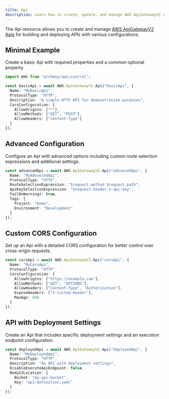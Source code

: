 ```yaml
---
title: Api
description: Learn how to create, update, and manage AWS ApiGatewayV2 Apis using Alchemy Cloud Control.
---
```


The Api resource allows you to create and manage [AWS ApiGatewayV2 Apis](https://docs.aws.amazon.com/apigatewayv2/latest/userguide/) for building and deploying APIs with various configurations.

## Minimal Example

Create a basic Api with required properties and a common optional property.

```ts
import AWS from "alchemy/aws/control";

const basicApi = await AWS.ApiGatewayV2.Api("basicApi", {
  Name: "MyBasicApi",
  ProtocolType: "HTTP",
  Description: "A simple HTTP API for demonstration purposes",
  CorsConfiguration: {
    AllowOrigins: ["*"],
    AllowMethods: ["GET", "POST"],
    AllowHeaders: ["Content-Type"]
  }
});
```

## Advanced Configuration

Configure an Api with advanced options including custom route selection expressions and additional settings.

```ts
const advancedApi = await AWS.ApiGatewayV2.Api("advancedApi", {
  Name: "MyAdvancedApi",
  ProtocolType: "HTTP",
  RouteSelectionExpression: "$request.method $request.path",
  ApiKeySelectionExpression: "$request.header.x-api-key",
  FailOnWarnings: true,
  Tags: {
    Project: "Demo",
    Environment: "Development"
  }
});
```

## Custom CORS Configuration

Set up an Api with a detailed CORS configuration for better control over cross-origin requests.

```ts
const corsApi = await AWS.ApiGatewayV2.Api("corsApi", {
  Name: "MyCorsApi",
  ProtocolType: "HTTP",
  CorsConfiguration: {
    AllowOrigins: ["https://example.com"],
    AllowMethods: ["GET", "OPTIONS"],
    AllowHeaders: ["Content-Type", "Authorization"],
    ExposeHeaders: ["X-Custom-Header"],
    MaxAge: 600
  }
});
```

## API with Deployment Settings

Create an Api that includes specific deployment settings and an execution endpoint configuration.

```ts
const deployedApi = await AWS.ApiGatewayV2.Api("deployedApi", {
  Name: "MyDeployedApi",
  ProtocolType: "HTTP",
  Description: "An API with deployment settings",
  DisableExecuteApiEndpoint: false,
  BodyS3Location: {
    Bucket: "my-api-bucket",
    Key: "api-definition.yaml"
  }
});
```